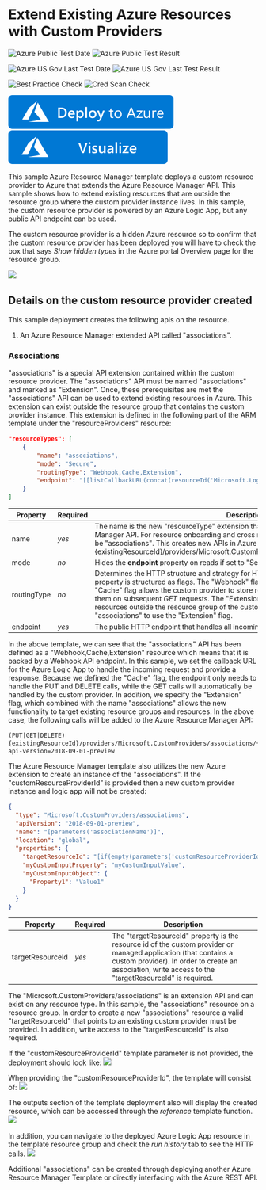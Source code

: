 # Extend Existing Azure Resources with Custom Providers

![Azure Public Test Date](https://azurequickstartsservice.blob.core.windows.net/badges/101-custom-rp-existing-resource-deployments/PublicLastTestDate.svg)
![Azure Public Test Result](https://azurequickstartsservice.blob.core.windows.net/badges/101-custom-rp-existing-resource-deployments/PublicDeployment.svg)

![Azure US Gov Last Test Date](https://azurequickstartsservice.blob.core.windows.net/badges/101-custom-rp-existing-resource-deployments/FairfaxLastTestDate.svg)
![Azure US Gov Last Test Result](https://azurequickstartsservice.blob.core.windows.net/badges/101-custom-rp-existing-resource-deployments/FairfaxDeployment.svg)

![Best Practice Check](https://azurequickstartsservice.blob.core.windows.net/badges/101-custom-rp-existing-resource-deployments/BestPracticeResult.svg)
![Cred Scan Check](https://azurequickstartsservice.blob.core.windows.net/badges/101-custom-rp-existing-resource-deployments/CredScanResult.svg)

[![Deploy To Azure](https://raw.githubusercontent.com/Azure/azure-quickstart-templates/master/1-CONTRIBUTION-GUIDE/images/deploytoazure.svg?sanitize=true)]("https://portal.azure.com/#create/Microsoft.Template/uri/https%3A%2F%2Fraw.githubusercontent.com%2FAzure%2Fazure-quickstart-templates%2Fmaster%2F101-custom-rp-existing-resource-deployments%2Fazuredeploy.json")
[![Visualize](https://raw.githubusercontent.com/Azure/azure-quickstart-templates/master/1-CONTRIBUTION-GUIDE/images/visualizebutton.svg?sanitize=true)]("http://armviz.io/#/?load=https%3A%2F%2Fraw.githubusercontent.com%2FAzure%2Fazure-quickstart-templates%2Fmaster%2F101-custom-rp-existing-resource-deployments%2Fazuredeploy.json")

This sample Azure Resource Manager template deploys a custom resource provider
to Azure that extends the Azure Resource Manager API. This sample shows how to
extend existing resources that are outside the resource group where the custom
provider instance lives. In this sample, the custom resource provider is powered
by an Azure Logic App, but any public API endpoint can be used.

The custom resource provider is a hidden Azure resource so to confirm that the
custom resource provider has been deployed you will have to check the box that
says _Show hidden types_ in the Azure portal Overview page for the resource
group.

![](images/showhidden.png)

## Details on the custom resource provider created

This sample deployment creates the following apis on the resource.

1. An Azure Resource Manager extended API called "associations".

### Associations

"associations" is a special API extension contained within the custom resource
provider. The "associations" API must be named "associations" and marked as
"Extension". Once, these prerequisites are met the "associations" API can be
used to extend existing resources in Azure. This extension can exist outside the
resource group that contains the custom provider instance. This extension is
defined in the following part of the ARM template under the "resourceProviders"
resource:

```json
"resourceTypes": [
    {
        "name": "associations",
        "mode": "Secure",
        "routingType": "Webhook,Cache,Extension",
        "endpoint": "[[listCallbackURL(concat(resourceId('Microsoft.Logic/workflows', parameters('logicAppName')), '/triggers/CustomProviderWebhook'), '2017-07-01').value]"
    }
]
```

| Property    | Required | Description                                                                                                                                                                                                                                                                                                                                                                                                                                                                                            |
| ----------- | -------- | ------------------------------------------------------------------------------------------------------------------------------------------------------------------------------------------------------------------------------------------------------------------------------------------------------------------------------------------------------------------------------------------------------------------------------------------------------------------------------------------------------ |
| name        | _yes_    | The name is the new "resourceType" extension that is added to the Azure Resource Manager API. For resource onboarding and cross resource group extension, the name must be "associations". This creates new APIs in Azure off any resource type. Example: {existingResourceId}/providers/Microsoft.CustomProviders/**associations**/{associationName}                                                                                                                                                  |
| mode        | _no_     | Hides the **endpoint** property on reads if set to "Secure".                                                                                                                                                                                                                                                                                                                                                                                                                                           |
| routingType | _no_     | Determines the HTTP structure and strategy for HTTP requests to the **endpoint**. The property is structured as flags. The "Webhook" flag changes all requests to _POST_. The "Cache" flag allows the custom provider to store request responses and automatically return them on subsequent _GET_ requests. The "Extension" flag allows this type to extend existing resources outside the resource group of the custom provider. The name must be set to "associations" to use the "Extension" flag. |
| endpoint    | _yes_    | The public HTTP endpoint that handles all incoming reuqests.                                                                                                                                                                                                                                                                                                                                                                                                                                           |

In the above template, we can see that the "associations" API has been defined
as a "Webhook,Cache,Extension" resource which means that it is backed by a
Webhook API endpoint. In this sample, we set the callback URL for the Azure
Logic App to handle the incoming request and provide a response. Because we
defined the "Cache" flag, the endpoint only needs to handle the PUT and DELETE
calls, while the GET calls will automatically be handled by the custom provider.
In addition, we specify the "Extension" flag, which combined with the name
"associations" allows the new functionality to target existing resource groups
and resources. In the above case, the following calls will be added to the Azure
Resource Manager API:

```
(PUT|GET|DELETE) {existingResourceId}/providers/Microsoft.CustomProviders/associations/{associationName}?api-version=2018-09-01-preview
```

The Azure Resource Manager template also utilizes the new Azure extension to
create an instance of the "associations". If the "customResourceProviderId" is
provided then a new custom provider instance and logic app will not be created:

```json
{
  "type": "Microsoft.CustomProviders/associations",
  "apiVersion": "2018-09-01-preview",
  "name": "[parameters('associationName')]",
  "location": "global",
  "properties": {
    "targetResourceId": "[if(empty(parameters('customResourceProviderId')), reference('customProviderInfrastructureTemplate').outputs.customProviderResourceId.value, parameters('customResourceProviderId'))]",
    "myCustomInputProperty": "myCustomInputValue",
    "myCustomInputObject": {
      "Property1": "Value1"
    }
  }
}
```

| Property         | Required | Description                                                                                                                                                                                                                |
| ---------------- | -------- | -------------------------------------------------------------------------------------------------------------------------------------------------------------------------------------------------------------------------- |
| targetResourceId | _yes_    | The "targetResourceId" property is the resource id of the custom provider or managed application (that contains a custom provider). In order to create an association, write access to the "targetResourceId" is required. |

The "Microsoft.CustomProviders/associations" is an extension API and can exist
on any resource type. In this sample, the "associations" resource on a resource
group. In order to create a new "associations" resource a valid
"targetResourceId" that points to an existing custom provider must be provided.
In addition, write access to the "targetResourceId" is also required.

If the "customResourceProviderId" template parameter is not provided, the
deployment should look like: ![](images/createdcustomprovider.PNG)

When providing the "customResourceProviderId", the template will consist of:
![](images/createdassociationresource.PNG)

The outputs section of the template deployment also will display the created
resource, which can be accessed through the _reference_ template function.
![](images/customresourcetemplateoutput.png)

In addition, you can navigate to the deployed Azure Logic App resource in the
template resource group and check the _run history_ tab to see the HTTP calls.
![](images/logicapprun.png)

Additional "associations" can be created through deploying another Azure
Resource Manager Template or directly interfacing with the Azure REST API.
